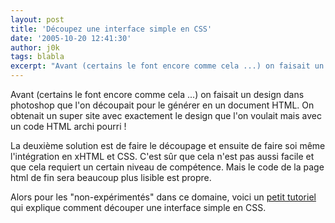 ```yaml
---
layout: post
title: 'Découpez une interface simple en CSS'
date: '2005-10-20 12:41:30'
author: j0k
tags: blabla
excerpt: "Avant (certains le font encore comme cela ...) on faisait un design dans photoshop que l'on découpait pour le générer en un document HTML.   On obtenait un super site avec exactement le design que l'on voulait mais avec un code HTML archi pourri !  \n  \nLa deuxième solution est de faire le découpage et ensuite de faire soi même l'intégration en xHTML et      …"
---
```


Avant (certains le font encore comme cela ...) on faisait un design dans photoshop que l'on découpait pour le générer en un document HTML.   On obtenait un super site avec exactement le design que l'on voulait mais avec un code HTML archi pourri !

La deuxième solution est de faire le découpage et ensuite de faire soi même l'intégration en xHTML et CSS. C'est sûr que cela n'est pas aussi facile et que cela requiert un certain niveau de compétence. Mais le code de la page html de fin sera beaucoup plus lisible est propre.

Alors pour les "non-expérimentés" dans ce domaine, voici un [petit tutoriel](http://tw.apinc.org/weblog/2004/04/12#48-css-decoupage-dune-interface-simple) qui explique comment découper une interface simple en CSS.
